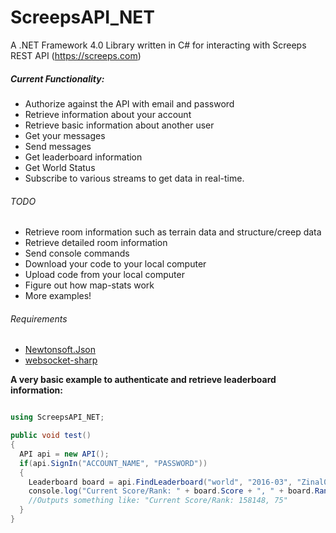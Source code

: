 # ScreepsAPI_NET

A .NET Framework 4.0 Library written in C# for interacting with Screeps REST API (https://screeps.com)

##### Current Functionality:
* Authorize against the API with email and password
* Retrieve information about your account
* Retrieve basic information about another user
* Get your messages
* Send messages
* Get leaderboard information
* Get World Status
* Subscribe to various streams to get data in real-time.

###### TODO
* Retrieve room information such as terrain data and structure/creep data
* Retrieve detailed room information
* Send console commands
* Download your code to your local computer
* Upload code from your local computer
* Figure out how map-stats work
* More examples!

###### Requirements
* [Newtonsoft.Json](https://github.com/JamesNK/Newtonsoft.Json)
* [websocket-sharp](https://github.com/sta/websocket-sharp)

**A very basic example to authenticate and retrieve leaderboard information:**

```c#

using ScreepsAPI_NET;

public void test()
{
  API api = new API();
  if(api.SignIn("ACCOUNT_NAME", "PASSWORD"))
  {
    Leaderboard board = api.FindLeaderboard("world", "2016-03", "Zinal001");
    console.log("Current Score/Rank: " + board.Score + ", " + board.Rank);
    //Outputs something like: "Current Score/Rank: 158148, 75"
  }
}

```
